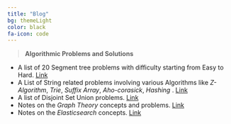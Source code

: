 ```yaml
---
title: "Blog"
bg: themeLight
color: black
fa-icon: code
---
```


> **Algorithmic Problems and Solutions**

* A list of 20 Segment tree problems with difficulty starting from Easy to Hard. <a href="/blog_posts/segment_tree_problems.html" target="_blank"> Link </a>
* A List of String related problems involving various Algorithms like *Z-Algorithm*, *Trie*, *Suffix Array*, *Aho-corasick*, *Hashing* .  <a href="https://codeforces.com/blog/entry/49938" target="_blank"> Link </a>
* A list of Disjoint Set Union problems. <a href="/blog_posts/DSU_problems.html" target="_blank"> Link </a>
* Notes on the *Graph Theory* concepts and problems. <a href="https://codeforces.com/blog/entry/18585" target="_blank"> Link </a>
* Notes on the *Elasticsearch* concepts. <a href="/blog_posts/elasticsearchNotes.html" target="_blank"> Link </a>

